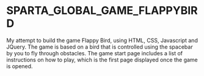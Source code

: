 # SPARTA_GLOBAL_GAME_FLAPPYBIRD

My attempt to build the game Flappy Bird, using HTML, CSS, Javascript and JQuery. The game is based on a bird that is controlled using the spacebar by you to fly through obstacles. The game start page includes a list of instructions on how to play, which is the first page displayed once the game is opened.
